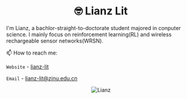 <p align="center"> <h1 align="center"> 🤓 Lianz  Lit</h1> </p>
<p align="center">
<a href="https://lianz-lit.github.io/" target="_blank"></a>
</p>

I'm Lianz, a bachlor-straight-to-doctorate student majored in conputer science. I mainly focus on reinforcement learning(RL) and wireless rechargeable sensor networks(WRSN).

📫 How to reach me: 

`Website` - [lianz-lit](https://lianz-lit.github.io/)

`Email` - [lianz-lit@zjnu.edu.cn](https://mail.163.com/)


<p align="center">
	<img src=https://github-readme-stats.vercel.app/api?username=lianz-lit&show_icons=true alt=Lianz />
</p>
